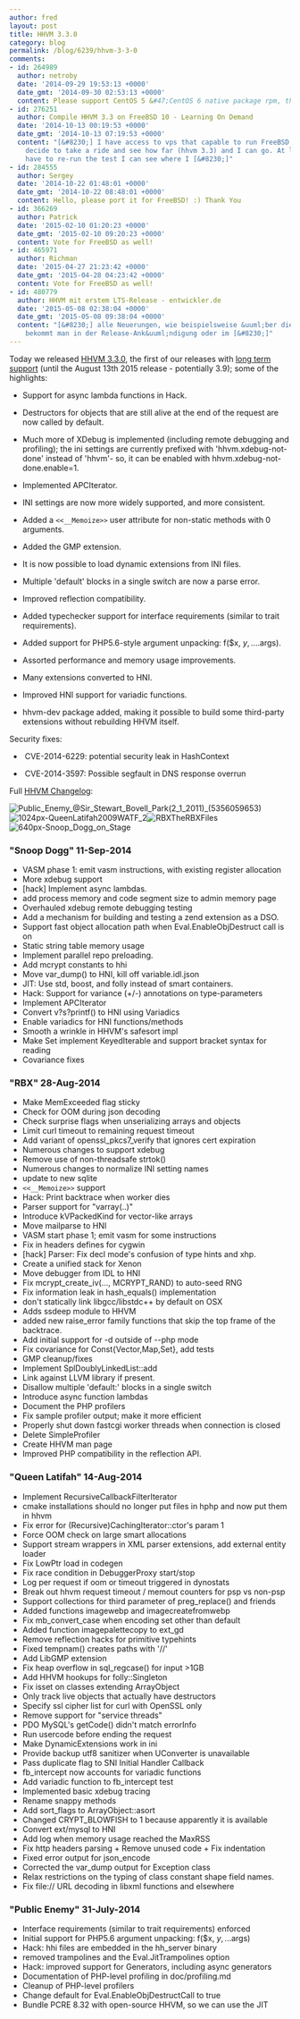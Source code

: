 ```yaml
---
author: fred
layout: post
title: HHVM 3.3.0
category: blog
permalink: /blog/6239/hhvm-3-3-0
comments:
- id: 264989
  author: netroby
  date: '2014-09-29 19:53:13 +0000'
  date_gmt: '2014-09-30 02:53:13 +0000'
  content: Please support CentOS 5 &#47;CentOS 6 native package rpm, thanks.
- id: 276251
  author: Compile HHVM 3.3 on FreeBSD 10 - Learning On Demand
  date: '2014-10-13 00:19:53 +0000'
  date_gmt: '2014-10-13 07:19:53 +0000'
  content: "[&#8230;] I have access to vps that capable to run FreeBSD 10 64 bit I
    decide to take a ride and see how far (hhvm 3.3) and I can go. At least when I
    have to re-run the test I can see where I [&#8230;]"
- id: 284555
  author: Sergey
  date: '2014-10-22 01:48:01 +0000'
  date_gmt: '2014-10-22 08:48:01 +0000'
  content: Hello, please port it for FreeBSD! :) Thank You
- id: 366269
  author: Patrick
  date: '2015-02-10 01:20:23 +0000'
  date_gmt: '2015-02-10 09:20:23 +0000'
  content: Vote for FreeBSD as well!
- id: 465971
  author: Richman
  date: '2015-04-27 21:23:42 +0000'
  date_gmt: '2015-04-28 04:23:42 +0000'
  content: Vote for FreeBSD as well!
- id: 480779
  author: HHVM mit erstem LTS-Release - entwickler.de
  date: '2015-05-08 02:38:04 +0000'
  date_gmt: '2015-05-08 09:38:04 +0000'
  content: "[&#8230;] alle Neuerungen, wie beispielsweise &uuml;ber die neuen XDebug-Funktionialit&auml;ten,
    bekommt man in der Release-Ank&uuml;ndigung oder im [&#8230;]"
---
```


Today we released [HHVM 3.3.0](https://github.com/facebook/hhvm/wiki/Prebuilt%20Packages%20for%20HHVM), the first of our releases with [long term support](http://hhvm.com/blog/6083/hhvm-long-term-support) (until the August 13th 2015 release - potentially 3.9); some of the highlights:

<!--truncate-->

  * Support for async lambda functions in Hack.


  * Destructors for objects that are still alive at the end of the request are now called by default.


  * Much more of XDebug is implemented (including remote debugging and profiling); the ini settings are currently prefixed with 'hhvm.xdebug-not-done' instead of 'hhvm'- so, it can be enabled with hhvm.xdebug-not-done.enable=1.


  * Implemented APCIterator.


  * INI settings are now more widely supported, and more consistent.


  * Added a `<<__Memoize>>` user attribute for non-static methods with 0 arguments.


  * Added the GMP extension.


  * It is now possible to load dynamic extensions from INI files.


  * Multiple 'default' blocks in a single switch are now a parse error.


  * Improved reflection compatibility.


  * Added typechecker support for interface requirements (similar to trait requirements).


  * Added support for PHP5.6-style argument unpacking: f($x, $y, ....$args).


  * Assorted performance and memory usage improvements.


  * Many extensions converted to HNI.


  * Improved HNI support for variadic functions.


  * hhvm-dev package added, making it possible to build some third-party extensions without rebuilding HHVM itself.


Security fixes:


  *  CVE-2014-6229: potential security leak in HashContext


  *  CVE-2014-3597: Possible segfault in DNS response overrun


Full [HHVM Changelog](https://github.com/facebook/hhvm/blob/HHVM-3.3.0/hphp/NEWS):

![Public_Enemy_@_Sir_Stewart_Bovell_Park_(2_1_2011)_(5356059653)](/static/images/posts/Public_Enemy_@_Sir_Stewart_Bovell_Park_2_1_2011_5356059653.jpg)![1024px-QueenLatifah2009WATF_2](/static/images/posts/1024px-QueenLatifah2009WATF_2.jpg)![RBXTheRBXFiles](/static/images/posts/RBXTheRBXFiles.jpg)![640px-Snoop_Dogg_on_Stage](/static/images/posts/640px-Snoop_Dogg_on_Stage.jpg)

### "Snoop Dogg" 11-Sep-2014

- VASM phase 1: emit vasm instructions, with existing register allocation
- More xdebug support
- [hack] Implement async lambdas.
- add process memory and code segment size to admin memory page
- Overhauled xdebug remote debugging testing
- Add a mechanism for building and testing a zend extension as a DSO.
- Support fast object allocation path when Eval.EnableObjDestruct call is on
- Static string table memory usage
- Implement parallel repo preloading.
- Add mcrypt constants to hhi
- Move var_dump() to HNI, kill off variable.idl.json
- JIT: Use std, boost, and folly instead of smart containers.
- Hack: Support for variance (+/-) annotations on type-parameters
- Implement APCIterator
- Convert v?s?printf() to HNI using Variadics
- Enable variadics for HNI functions/methods
- Smooth a wrinkle in HHVM's safesort impl
- Make Set implement KeyedIterable and support bracket syntax for reading
- Covariance fixes

### "RBX" 28-Aug-2014

- Make MemExceeded flag sticky
- Check for OOM during json decoding
- Check surprise flags when unserializing arrays and objects
- Limit curl timeout to remaining request timeout
- Add variant of openssl_pkcs7_verify that ignores cert expiration
- Numerous changes to support xdebug
- Remove use of non-threadsafe strtok()
- Numerous changes to normalize INI setting names
- update to new sqlite
- `<<__Memoize>>` support
- Hack: Print backtrace when worker dies
- Parser support for "varray(..)"
- Introduce kVPackedKind for vector-like arrays
- Move mailparse to HNI
- VASM start phase 1; emit vasm for some instructions
- Fix in headers defines for cygwin
- [hack] Parser: Fix decl mode's confusion of type hints and xhp.
- Create a unified stack for Xenon
- Move debugger from IDL to HNI
- Fix mcrypt_create_iv(..., MCRYPT_RAND) to auto-seed RNG
- Fix information leak in hash_equals() implementation
- don't statically link libgcc/libstdc++ by default on OSX
- Adds ssdeep module to HHVM
- added new raise_error family functions that skip the top frame of the backtrace.
- Add initial support for -d outside of --php mode
- Fix covariance for Const{Vector,Map,Set}, add tests
- GMP cleanup/fixes
- Implement SplDoublyLinkedList::add
- Link against LLVM library if present.
- Disallow multiple 'default:' blocks in a single switch
- Introduce async function lambdas
- Document the PHP profilers
- Fix sample profiler output; make it more efficient
- Properly shut down fastcgi worker threads when connection is closed
- Delete SimpleProfiler
- Create HHVM man page
- Improved PHP compatibility in the reflection API.

### "Queen Latifah" 14-Aug-2014

- Implement RecursiveCallbackFilterIterator
- cmake installations should no longer put files in hphp and now put them in hhvm
- Fix error for (Recursive)CachingIterator::ctor's param 1
- Force OOM check on large smart allocations
- Support stream wrappers in XML parser extensions, add external entity loader
- Fix LowPtr load in codegen
- Fix race condition in DebuggerProxy start/stop
- Log per request if oom or timeout triggered in dynostats
- Break out hhvm request timeout / memout counters for psp vs non-psp
- Support collections for third parameter of preg_replace() and friends
- Added functions imagewebp and imagecreatefromwebp
- Fix mb_convert_case when encoding set other than default
- Added function imagepalettecopy to ext_gd
- Remove reflection hacks for primitive typehints
- Fixed tempnam() creates paths with '//'
- Add LibGMP extension
- Fix heap overflow in sql_regcase() for input >1GB
- Add HHVM hookups for folly::Singleton
- Fix isset on classes extending ArrayObject
- Only track live objects that actually have destructors
- Specify ssl cipher list for curl with OpenSSL only
- Remove support for "service threads"
- PDO MySQL's getCode() didn't match errorInfo
- Run usercode before ending the request
- Make DynamicExtensions work in ini
- Provide backup utf8 sanitizer when UConverter is unavailable
- Pass duplicate flag to SNI Initial Handler Callback
- fb_intercept now accounts for variadic functions
- Add variadic function to fb_intercept test
- Implemented basic xdebug tracing
- Rename snappy methods
- Add sort_flags to ArrayObject::asort
- Changed CRYPT_BLOWFISH to 1 because apparently it is available
- Convert ext/mysql to HNI
- Add log when memory usage reached the MaxRSS
- Fix http headers parsing + Remove unused code + Fix indentation
- Fixed error output for json_encode
- Corrected the var_dump output for Exception class
- Relax restrictions on the typing of class constant shape field names.
- Fix file:// URL decoding in libxml functions and elsewhere

### "Public Enemy" 31-July-2014

- Interface requirements (similar to trait requirements) enforced
- Initial support for PHP5.6 argument unpacking: f($x, $y, ...$args)
- Hack: hhi files are embedded in the hh_server binary
- removed trampolines and the Eval.JitTrampolines option
- Hack: improved support for Generators, including async generators
- Documentation of PHP-level profiling in doc/profiling.md
- Cleanup of PHP-level profilers
- Change default for Eval.EnableObjDestructCall to true
- Bundle PCRE 8.32 with open-source HHVM, so we can use the JIT
